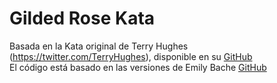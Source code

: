 Gilded Rose Kata
==============
Basada en la Kata original de Terry Hughes (https://twitter.com/TerryHughes), disponible en su [GitHub](https://github.com/NotMyself/GildedRose)  
El código está basado en las versiones de Emily Bache [GitHub](https://github.com/emilybache/GildedRose-Refactoring-Kata)    